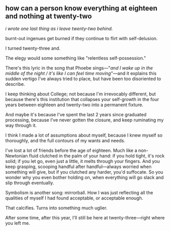 ## how can a person know everything at eighteen and nothing at twenty-two

*i wrote one last thing as i leave twenty-two behind.* 



 burnt-out ingenues get burned if they continue to flirt with self-delusion.



I turned twenty-three and. 

The elegy would some something like "relentless self-possession." 



There's this lyric in the song that Phoebe sings—"*and I wake up in the middle of the night / it's like I can feel time moving*"—and it explains this sudden vertigo I've always tried to place, but have been too disoriented to describe. 



I keep thinking about College; not because I'm irrevocably different, but because there's this institution that collapses your self-growth in the four years between eighteen and twenty-two into a permanent fixture.

And maybe it's because I've spent the last 2 years since graduated processing, because I've never gotten the closure, and keep ruminating my way through it. 



I think I made a lot of assumptions about myself, because I knew myself so thoroughly, and the full contours of my wants and needs. 



I've lost a lot of friends before the age of eighteen. Much like a non-Newtonian fluid clutched in the palm of your hand: if you hold tight, it's rock solid; if you let go, even just a little, it melts through your fingers. And you keep grasping, scooping handful after handful—always worried when something will give, but if you clutched any harder, you'd suffocate. So you wonder why you even bother holding on, when everything will go slack and slip through eventually.



Symbolism is another song: mirrorball. How I was just reflecting all the qualities of myself I had found acceptable, or acceptable enough.

That calcifies. Turns into something much uglier.



After some time, after this year, I'll still be here at twenty-three—right where you left me.
